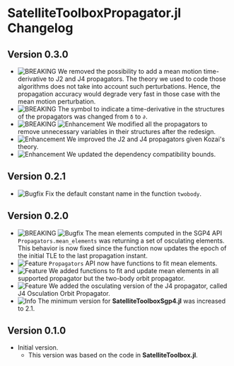 SatelliteToolboxPropagator.jl Changelog
=======================================

Version 0.3.0
-------------

- ![BREAKING][badge-breaking] We removed the possibility to add a mean motion
  time-derivative to J2 and J4 propagators. The theory we used to code those algorithms does
  not take into account such perturbations. Hence, the propagation accuracy would degrade
  very fast in those case with the mean motion perturbation.
- ![BREAKING][badge-breaking] The symbol to indicate a time-derivative in the structures of
  the propagators was changed from `δ` to `∂`.
- ![BREAKING][badge-breaking] ![Enhancement][badge-enhancement] We modified all the
  propagators to remove unnecessary variables in their structures after the redesign.
- ![Enhancement][badge-enhancement] We improved the J2 and J4 propagators given Kozai's
  theory.
- ![Enhancement][badge-enhancement] We updated the dependency compatibility bounds.

Version 0.2.1
-------------

- ![Bugfix][badge-bugfix] Fix the default constant name in the function `twobody`.

Version 0.2.0
-------------

- ![BREAKING][badge-breaking] ![Bugfix][badge-bugfix] The mean elements computed in the SGP4
  API `Propagators.mean_elements` was returning a set of osculating elements. This behavior
  is now fixed since the function now updates the epoch of the initial TLE to the last
  propagation instant.
- ![Feature][badge-feature] `Propagators` API now have functions to fit mean elements.
- ![Feature][badge-feature] We added functions to fit and update mean elements in all
  supported propagator but the two-body orbit propagator.
- ![Feature][badge-feature] We added the osculating version of the J4 propagator, called J4
  Osculation Orbit Propagator.
- ![Info][badge-info] The minimum version for **SatelliteToolboxSgp4.jl** was increased to
  2.1.

Version 0.1.0
-------------

- Initial version.
  - This version was based on the code in **SatelliteToolbox.jl**.

[badge-breaking]: https://img.shields.io/badge/BREAKING-red.svg
[badge-deprecation]: https://img.shields.io/badge/Deprecation-orange.svg
[badge-feature]: https://img.shields.io/badge/Feature-green.svg
[badge-enhancement]: https://img.shields.io/badge/Enhancement-blue.svg
[badge-bugfix]: https://img.shields.io/badge/Bugfix-purple.svg
[badge-info]: https://img.shields.io/badge/Info-gray.svg

